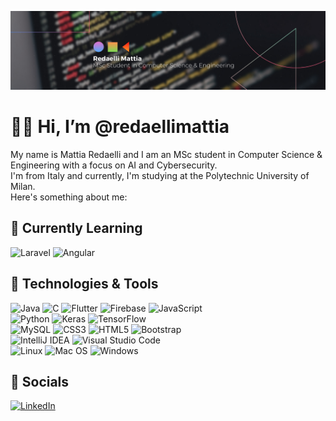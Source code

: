 ![Header](header.png "Header")
# 👋🏼 Hi, I’m @redaellimattia
My name is Mattia Redaelli and I am an MSc student in Computer Science & Engineering with a focus on AI and Cybersecurity.  
I'm from Italy and currently, I'm studying at the Polytechnic University of Milan.  
Here's something about me:
## :seedling: Currently Learning
![Laravel](https://img.shields.io/badge/laravel-%23FF2D20.svg?style=flat&logo=laravel&logoColor=white)
![Angular](https://img.shields.io/badge/angular-%23DD0031.svg?style=flat&logo=angular&logoColor=white)
## 🔧 Technologies & Tools
![Java](https://img.shields.io/badge/Java-%23ED8B00.svg?style=flat&logo=java&logoColor=white)
![C](https://img.shields.io/badge/-C-61DAFB?logo=C&logoColor=white&style=flat)
![Flutter](https://img.shields.io/badge/Flutter-%2302569B.svg?style=flat&logo=Flutter&logoColor=white)
![Firebase](https://img.shields.io/badge/firebase-%23039BE5.svg?style=flat&logo=firebase)
![JavaScript](https://img.shields.io/badge/Javascript-%23323330.svg?style=flat&logo=javascript&logoColor=%23F7DF1E)  
![Python](https://img.shields.io/badge/Python-3670A0?style=flat&logo=python&logoColor=ffdd54)
![Keras](https://img.shields.io/badge/Keras-%23D00000.svg?style=flat&logo=Keras&logoColor=white)
![TensorFlow](https://img.shields.io/badge/TensorFlow-%23FF6F00.svg?style=flat&logo=TensorFlow&logoColor=white)  
![MySQL](https://img.shields.io/badge/MySQL-581845.svg?style=flat&logo=mysql&logoColor=white)
![CSS3](https://img.shields.io/badge/CSS3-%231572B6.svg?style=flat&logo=css3&logoColor=white)
![HTML5](https://img.shields.io/badge/HTML5-%23E34F26.svg?style=flate&logo=html5&logoColor=white)
![Bootstrap](https://img.shields.io/badge/Bootstrap-%23563D7C.svg?style=flate&logo=bootstrap&logoColor=white)  
![IntelliJ IDEA](https://img.shields.io/badge/IntelliJIDEA-000000.svg?style=flat&logo=intellij-idea&logoColor=white)
![Visual Studio Code](https://img.shields.io/badge/VS%20Code-0078d7.svg?style=flat&logo=visual-studio-code&logoColor=white)  
![Linux](https://img.shields.io/badge/Linux-FCC624?style=flat&logo=linux&logoColor=black)
![Mac OS](https://img.shields.io/badge/Mac%20OS-000000?style=flat&logo=macos&logoColor=F0F0F0)
![Windows](https://img.shields.io/badge/Windows-0078D6?style=flat&logo=windows&logoColor=white)  
## :bust_in_silhouette: Socials
[![LinkedIn](https://img.shields.io/badge/Linkedin-%230077B5.svg?style=flat&logo=linkedin&logoColor=white)](https://www.linkedin.com/in/redaelli-mattia/)
